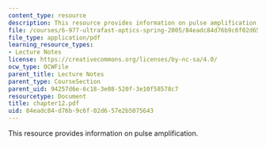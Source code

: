 ```yaml
---
content_type: resource
description: This resource provides information on pulse amplification.
file: /courses/6-977-ultrafast-optics-spring-2005/84eadc84d76b9c6f02d657e2b5075643_chapter12.pdf
file_type: application/pdf
learning_resource_types:
- Lecture Notes
license: https://creativecommons.org/licenses/by-nc-sa/4.0/
ocw_type: OCWFile
parent_title: Lecture Notes
parent_type: CourseSection
parent_uid: 94257d6e-6c18-3e08-520f-3e10f58578c7
resourcetype: Document
title: chapter12.pdf
uid: 84eadc84-d76b-9c6f-02d6-57e2b5075643
---
```

This resource provides information on pulse amplification.
